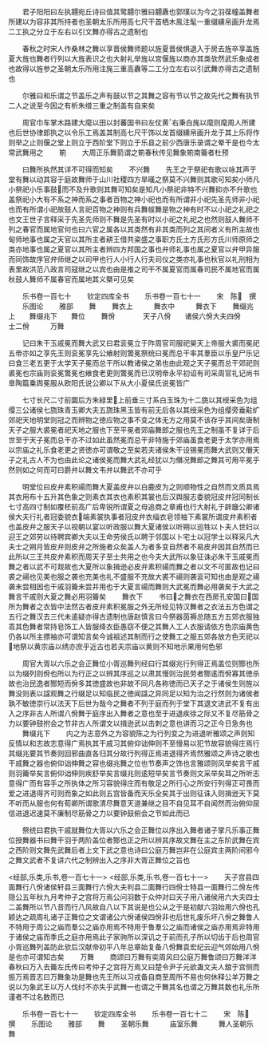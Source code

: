 <!-- { "loadSidebar": true } -->
　　君子阳阳曰左执翿宛丘诗曰值其鹭翿尔雅曰翿纛也郭璞以为今之羽葆幢盖舞者所建以为容非其所持者也圣朝太乐所用高七尺干首栖木鳯注髦一重缀纁帛画升龙焉二工执之分立于左右以引文舞亦得古之遗制也











　　春秋之时宋人作桑林之舞以享晋侯舞师题以旌夏晋侯惧退入于房去旌卒享盖旌夏大旌也舞者行列以大旌表识之也大射礼举旌以宫偃旌以商亦其类欤然武乐象成者也故得以旌参之圣朝太乐所用注旄三重高纛等二工分立左右以引武舞亦得古之遗制也










　　尔雅曰和乐谓之节盖乐之声有鼓以节之其舞之容有节以节之故先代之舞有执节二人之说至今因之有析朱缯三重之制盖有自来矣














　　周官巾车掌木路建大麾以田以封蕃国书曰左仗黄右秉白旄以麾则麾周人所建也后世协律郎执之以令乐工焉盖其制高七尺干饰以龙首缀纁帛画升龙于其上乐将作则举之止则偃之堂上则立于西阶堂下则立于乐县之前少西唐乐录谓之晕干是也今太常武舞用之
　　箾
　　大周正乐舞箭谓之箾春秋传见舞象箾南籥者杜预

　　曰舞所执然其详不可得而知矣
　　不兴舞
　　先王之于祭祀有歌以咏其声于堂有舞以动其容于庭故舞师于山川社稷四方旱暵之祭莫不兴舞则其歌可知矣小师凡小祭祀小乐事鼓而不及升歌则其舞可知矣是知凡小祭祀非特不兴舞抑亦不升歌也盖祭祀小大有不系之神而系之事者百物之神小祀也而有所谓非小祀先圣先师非小祀也而有所谓小祀故鼓人言祀百物之神则有兵舞帗舞是物之神有时不以小祀之礼祀之也文王世子言释采于先圣先师则不舞是先圣有时以小祀之礼祀之也然则鼓人舞师不列之春官而属地官何也曰六官之属各以其类然有非其类而列之其间者义有所主故也甸师地事也属之天官以其所主者耕王借共粢盛之事职方氏土方氏形方氏川师原师之类亦地事也属之夏官以其所主者辨四方邦国之事也弁师礼事也属之夏官以弁甲异服而同饰故序官弁师继之以司甲也行人小行人行夫司仪之类亦礼事也秋官以礼刑相为表里故洪范八政言司冦继之以宾也由是推之司干不属夏官而属春司民不属地官而属秋鼓人舞师不属春官而属地其义槩可见矣










　　乐书卷一百七十
　　钦定四库全书
　　乐书卷一百七十一
　　宋　陈　撰
　　乐图论
　　雅部
　　舞
　　舞衣上　　　舞衣中　　　舞衣下
　　舞缀兆上　　舞缀兆下　　舞位
　　舞佾　　　　天子八佾　　诸侯六佾大夫四佾　　士二佾　　　万舞















　　记曰朱干玉戚冕而舞大武又曰君衮冕立于阼周官司服祀昊天上帝服大裘而冕祀五帝亦如之享先王则衮冕享先公飨射则鷩冕祭统曰冕而总干率其羣臣以乐皇尸乐记曰食三老五更于太学天子冕而总干所以教诸侯之弟也由此观之天子冕而总干郊祀则裘冕也宗庙则衮冕鷩冕也飨食老更则鷩冕而已汉明帝永平初诏有司采周官礼记尚书臯陶篇乗舆冕服从欧阳氏说公卿以下从大小夏侯氏说冕皆广

　　七寸长尺二寸前圜后方朱緑里上前垂三寸系白玉珠为十二旒以其绶采色为组缨三公诸侯七旒珠青玉卿大夫五旒珠黑玉皆有前无后各以其绶采色为组缨旁垂黈纩郊祀天地明堂则冠之而辨物之徳应物之事不变之体无方之用莫不该存乎其间矣唐制天子之服大裘冕者祀天地之服也下至平冕者郊庙舞郎之服也先王之制虽不复详于后世至于天子冕而总干亦不过如此虽然冕而总干非特施于郊庙虽食老更于太学亦用焉以宗庙之礼乐食老更之贤徳亦可谓敬之至矣若夫诸侯朱干设锡冕而舞大武则又僭天子之礼古人不为也由此论之诸侯冕而舞大武礼经犹以为僭况舞郎之舞其可用平冕乎然则如之何而可曰爵弁以舞文韦弁以舞武不亦可乎











　　明堂位曰皮弁素积禓而舞大夏盖皮弁以白鹿皮为之则顺物性之自然而文质具焉其衣用布十五升其色象之则素衣其衣也素积其裳也后汉舆服志委貌冠皮弁冠同制长七寸高四寸制如覆柸前高广后卑锐所谓夏之母追商之章甫也行大射礼于辟廱公卿诸侯大夫行礼者冠委貌衣端素裳执事者冠皮弁衣缁衣皂领袖下素裳所谓皮弁素积者也盖皮弁之服天子以视朝以宴以听政服以舞大夏诸侯以听朔以巡牲以卜夫人世妇以迎王之郊劳以待聘宾卿大夫以王命劳侯氏以聘于邻国以卜宅士以冠学士以释采凡大夫士之朔月皆皮弁则皮弁之所施者众矣盖人为者多变自然者不易皮弁因其自然而已此所以三王共皮弁素积而周天子至士共用之也今夫大武所以象征诛必朱干玉戚冕而舞之者以武不可觌故也大夏所以象揖逊必皮弁素积禓而舞之者以文不可匿故也记曰裘之禓也见美也服之袭也充美也礼不盛服不充故大裘不禓则袭衮可知也由是观之禓袭未尝相因也干戚羽籥未尝并用也于大夏言禓而舞则大武冕而舞必用袭矣于大武之舞言干戚则大夏之舞必用羽籥矣
　　舞衣下
　　书曰之舞衣在西房孔安国曰国所为舞者之衣皆中法然古者皮弁素积冕服之外无所经见特汉舞者之衣法五方色谓之五行之舞汉去三代未逺疑亦得古遗制也唐赵慎言曰今祭器茵褥总随五方五郊衣服独乖其色舞者常持皂饰工人皆服绛衣臣愚窃不便之其舞人工人衣服请依方色宗庙黄色仍各以所主摽袖亦可谓知言矣今诚祖述其制而行之使舞工之服五郊各放方色天祀以地祭以黄宗庙以绣亦庶乎近古也若夫宗庙以黄则不知地示果用何色邪

















　　周官大胥以六乐之会正舞位小胥巡舞列经曰行其缀兆行列得正焉盖位则酂也所以为缀列则佾也所以为行正之以辨其序巡之以肃其慢则治民劳者酂逺而佾寡其徳杀故也治民逸者酂短而佾多其徳盛故也非故不同凡各称徳而已天子之于诸侯生则旌以舞没则表以諡观舞之行缀足以知临民之徳闻諡之异同足以知为治之行然则为诸侯者孰不敏徳崇行以法天下后世为哉今之舞者不列于庭而列于堂下其退文进武不复有出入之序非古人所谓八佾舞于庭序出入舞者之意也至于进退疾徐之际又不复尽筋骨之力以要钟鼓拊会之节非古人所谓文以揖逊武以击刺之意也讲而习之正今日急务也
　　舞缀兆下
　　内之为志意外之为容貌陈之为行列变之为进退听雅颂之声则知反情以和志故志意得广焉执其干戚习其俯仰诎伸则不至慢易以犯节故容貌得庄焉行其缀兆要其节奏则回邪曲直各归其分故行列得正焉进退得齐焉然雅颂之声诗之歌也干戚舞之器也俯仰诎伸舞之容也缀兆舞之位也节奏声之饰也言雅颂则风举矣言干戚则羽籥举矣言俯仰诎伸则疾舒举矣言缀兆则逺短举矣言节奏则文采举矣耳之所听志意得广而有容手之所执体之所习容貌得庄而有敬足之所行心之所安行列得正可畏而爱之进退得齐可则而象之如此则五宫皆备而天乐全矣其于出则征诛入则揖逊天下莫不听而从服也何有荀卿所谓歌清尽舞意天道兼继之目不自见耳不自闻然而治俯仰屈信进退迟速莫不廉制尽筋骨之力以要钟鼓俯会之节如此而已




















　　祭统曰君执干戚就舞位大胥以六乐之会正舞位以序出入舞者诸子掌凡乐事正舞位授舞器书曰舞干羽于两阶盖位者酂也正之所以辨其序故文舞在主之东阶武舞在宾之西阶则文舞先武舞后者上文下武之意也诗曰公庭万舞岂非在公庭宾主两阶间邪今之舞文武者不复讲六代之制辨出入之序非大胥正舞位之旨也

<经部,乐类,乐书,卷一百七十一>
<经部,乐类,乐书,卷一百七十一>
　　天子宫县四面舞行八佾诸侯轩县三面舞行六佾大夫判县二面舞行四佾士特县一面舞行二佾左传隠公五年秋九月考仲子之宫将万焉公问羽数于众仲对曰天子用八诸侯用六大夫四士二盖舞所以节八音而行八风故自八以下其说是也公从之于是初献六羽始用六佾也孔颖达之疏周礼诸子正舞位之文谓诸公六佾诸侯四佾非也后世礼废乐坏八佾之舞鲁人不特用于周公之庙而羣公之庙亦用焉不特用于鲁羣公之庙而诸侯之庙亦用焉非特用于诸侯之庙而季氏之庭亦用焉此子家驹所以深讥之于前而孔子所以切齿于后也周官小胥巡舞列盖防此欤后汉献帝初平八年总章始复备八佾舞袁宏纪云迎气郊始用八佾是也亦可谓知古矣
　　万舞
　　商颂曰万舞有奕周风曰公庭万舞鲁颂曰万舞洋洋春秋曰万入去籥左氏传曰考仲子之宫将万焉又曰楚令尹子元欲蛊文夫人舘于宫侧而振万焉晋志曰万舞象功是舞也先王所以习戎备自商至周所不易也何休释公羊万舞之说以为象武王以万人伐纣不亦失乎武舞一也谓之干舞其名也谓之万舞其数也礼乐所谨者不过名数而已










　　乐书卷一百七十一
　　钦定四库全书
　　乐书卷一百七十二
　　宋　陈　撰
　　乐图论
　　雅部
　　舞
　　圣朝乐舞　　　庙室乐舞　　　舞人圣朝乐舞

